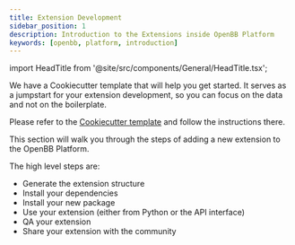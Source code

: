 ```yaml
---
title: Extension Development
sidebar_position: 1
description: Introduction to the Extensions inside OpenBB Platform
keywords: [openbb, platform, introduction]
---
```


import HeadTitle from '@site/src/components/General/HeadTitle.tsx';

<HeadTitle title="Extension Development - Platform | OpenBB Docs" />

We have a Cookiecutter template that will help you get started. It serves as a jumpstart for your extension development, so you can focus on the data and not on the boilerplate.

Please refer to the [Cookiecutter template](https://github.com/OpenBB-finance/openbb-cookiecutter) and follow the instructions there.

This section will walk you through the steps of adding a new extension to the OpenBB Platform.

The high level steps are:

- Generate the extension structure
- Install your dependencies
- Install your new package
- Use your extension (either from Python or the API interface)
- QA your extension
- Share your extension with the community
